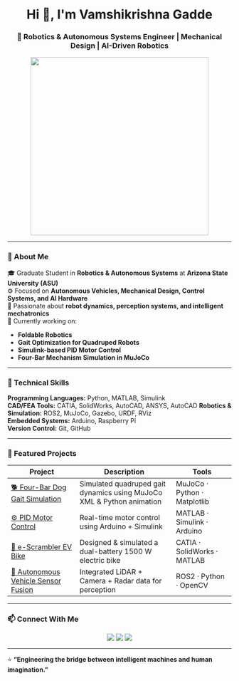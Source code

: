 <h1 align="center">Hi 👋, I'm Vamshikrishna Gadde</h1>
<h3 align="center">🚀 Robotics & Autonomous Systems Engineer | Mechanical Design | AI-Driven Robotics</h3>

<p align="center">
  <img src="https://github.com/user-attachments/assets/121a101b-a46e-4e70-8b0c-35051ce868eb" width="400"/>
</p>

---

### 🌟 About Me
🎓 Graduate Student in **Robotics & Autonomous Systems** at **Arizona State University (ASU)**  
⚙️ Focused on **Autonomous Vehicles, Mechanical Design, Control Systems, and AI Hardware**  
🧠 Passionate about **robot dynamics, perception systems, and intelligent mechatronics**  
🔭 Currently working on:
- **Foldable Robotics**
- **Gait Optimization for Quadruped Robots**
- **Simulink-based PID Motor Control**
- **Four-Bar Mechanism Simulation in MuJoCo**

---

### 💼 Technical Skills
**Programming Languages:** Python, MATLAB, Simulink  
**CAD/FEA Tools:** CATIA, SolidWorks, AutoCAD, ANSYS, AutoCAD 
**Robotics & Simulation:** ROS2, MuJoCo, Gazebo, URDF, RViz  
**Embedded Systems:** Arduino, Raspberry Pi  
**Version Control:** Git, GitHub  

---

### 🧩 Featured Projects
| Project | Description | Tools |
|----------|--------------|-------|
| [🐕 Four-Bar Dog Gait Simulation](#) | Simulated quadruped gait dynamics using MuJoCo XML & Python animation | MuJoCo · Python · Matplotlib |
| [⚙️ PID Motor Control](#) | Real-time motor control using Arduino + Simulink | MATLAB · Simulink · Arduino |
| [🚗 e-Scrambler EV Bike](#) | Designed & simulated a dual-battery 1500 W electric bike | CATIA · SolidWorks · MATLAB |
| [🤖 Autonomous Vehicle Sensor Fusion](#) | Integrated LiDAR + Camera + Radar data for perception | ROS2 · Python · OpenCV |


---
### 📫 Connect With Me
<p align="center">
  <a href="https://www.linkedin.com/in/vamshikrishna-gadde9999/"><img src="https://img.shields.io/badge/LinkedIn-blue?logo=linkedin&logoColor=white" /></a>
  <a href="mailto:vgadde@asu.edu"><img src="https://img.shields.io/badge/Email-D14836?logo=gmail&logoColor=white" /></a>
  <a href="https://github.com/GVK-Engine"><img src="https://img.shields.io/badge/GitHub-181717?logo=github&logoColor=white" /></a>
</p>

---

⭐ **“Engineering the bridge between intelligent machines and human imagination.”**
